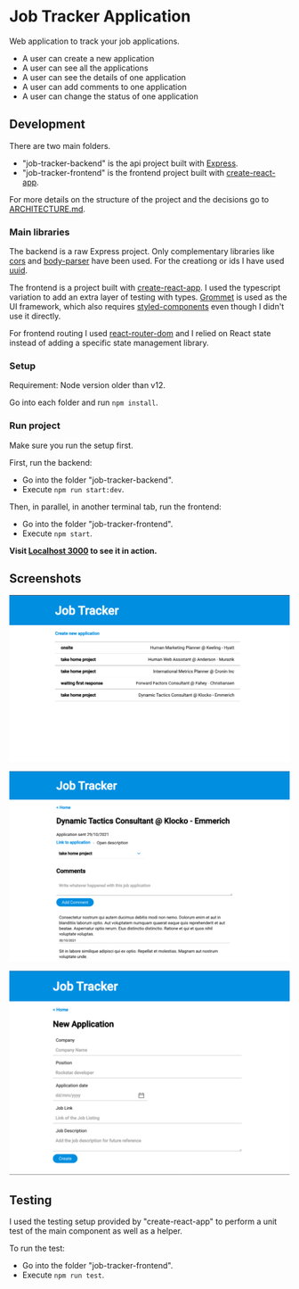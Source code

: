 # Job Tracker Application

Web application to track your job applications.

* A user can create a new application
* A user can see all the applications
* A user can see the details of one application
* A user can add comments to one application
* A user can change the status of one application

## Development

There are two main folders.

* "job-tracker-backend" is the api project built with [Express](https://expressjs.com/).
* "job-tracker-frontend" is the frontend project built with [create-react-app](https://reactjs.org/docs/create-a-new-react-app.html).

For more details on the structure of the project and the decisions go to [ARCHITECTURE.md](./ARCHITECTURE.md).

### Main libraries

The backend is a raw Express project. Only complementary libraries like [cors](https://www.npmjs.com/package/cors) and [body-parser](https://www.npmjs.com/package/body-parser) have been used. For the creationg or ids I have used [uuid](https://www.npmjs.com/package/uuid).

The frontend is a project built with [create-react-app](https://reactjs.org/docs/create-a-new-react-app.html). I used the typescript variation to add an extra layer of testing with types. [Grommet](https://v2.grommet.io/) is used as the UI framework, which also requires [styled-components](https://www.styled-components.com/) even though I didn't use it directly.

For frontend routing I used [react-router-dom](https://reactrouter.com/web/guides/quick-start) and I relied on React state instead of adding a specific state management library.

### Setup

Requirement: Node version older than v12.

Go into each folder and run `npm install`.

### Run project

Make sure you run the setup first.

First, run the backend:

* Go into the folder "job-tracker-backend".
* Execute `npm run start:dev`.

Then, in parallel, in another terminal tab, run the frontend:

* Go into the folder "job-tracker-frontend".
* Execute `npm start`.

**Visit [Localhost 3000](http://localhost:3000/) to see it in action.**

## Screenshots

![Home Page](images/tracker-home.png)

![Show Page](images/tracker-show.png)

![Create Page](images/tracker-new.png)

## Testing

I used the testing setup provided by "create-react-app" to perform a unit test of the main component as well as a helper.

To run the test:

* Go into the folder "job-tracker-frontend".
* Execute `npm run test`.
